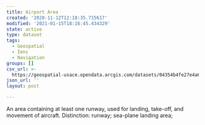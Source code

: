 ```yaml
---
title: Airport Area
created: '2020-11-12T12:18:35.715617'
modified: '2021-01-15T18:16:45.434329'
state: active
type: dataset
tags:
  - Geospatial
  - Ienc
  - Navigation
groups: []
csv_url: >-
  https://geospatial-usace.opendata.arcgis.com/datasets/04354b4fe27e4a6f9153fd47e516dac9_0.csv?outSR=%7B%22latestWkid%22%3A4326%2C%22wkid%22%3A4326%7D
json_url: ''
layout: post

---
```

An area containing at least one runway, used for landing, take-off, and movement of aircraft. Distinction: runway; sea-plane landing area;
